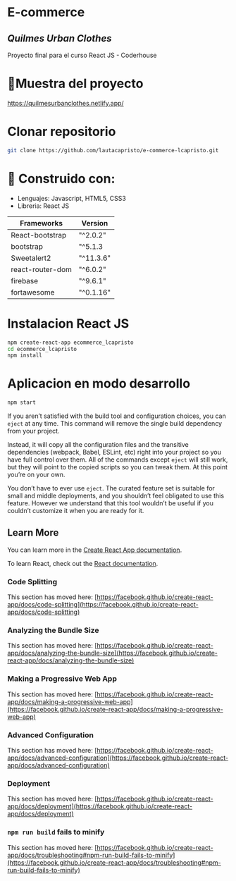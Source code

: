 # E-commerce 
## _Quilmes Urban Clothes_



Proyecto final para el curso React JS - Coderhouse 


# 📎Muestra del proyecto 
https://quilmesurbanclothes.netlify.app/

# Clonar repositorio 
```sh
git clone https://github.com/lautacapristo/e-commerce-lcapristo.git
 ```
 # 🚧  Construido con:
- Lenguajes: Javascript, HTML5, CSS3 
- Libreria: React JS 




| Frameworks | Version  |
| ------ | ------ |
| React-bootstrap |  "^2.0.2" |
| bootstrap |  "^5.1.3 |
| Sweetalert2 |    "^11.3.6" |
| react-router-dom |    "^6.0.2" |
| firebase |    "^9.6.1" |
| fortawesome |    "^0.1.16" |
# Instalacion React JS 
```sh
npm create-react-app ecommerce_lcapristo
cd ecommerce_lcapristo
npm install
 ```
 # Aplicacion en modo desarrollo
```sh
npm start
 ```


If you aren’t satisfied with the build tool and configuration choices, you can `eject` at any time. This command will remove the single build dependency from your project.

Instead, it will copy all the configuration files and the transitive dependencies (webpack, Babel, ESLint, etc) right into your project so you have full control over them. All of the commands except `eject` will still work, but they will point to the copied scripts so you can tweak them. At this point you’re on your own.

You don’t have to ever use `eject`. The curated feature set is suitable for small and middle deployments, and you shouldn’t feel obligated to use this feature. However we understand that this tool wouldn’t be useful if you couldn’t customize it when you are ready for it.

## Learn More

You can learn more in the [Create React App documentation](https://facebook.github.io/create-react-app/docs/getting-started).

To learn React, check out the [React documentation](https://reactjs.org/).

### Code Splitting

This section has moved here: [https://facebook.github.io/create-react-app/docs/code-splitting](https://facebook.github.io/create-react-app/docs/code-splitting)

### Analyzing the Bundle Size

This section has moved here: [https://facebook.github.io/create-react-app/docs/analyzing-the-bundle-size](https://facebook.github.io/create-react-app/docs/analyzing-the-bundle-size)

### Making a Progressive Web App

This section has moved here: [https://facebook.github.io/create-react-app/docs/making-a-progressive-web-app](https://facebook.github.io/create-react-app/docs/making-a-progressive-web-app)

### Advanced Configuration

This section has moved here: [https://facebook.github.io/create-react-app/docs/advanced-configuration](https://facebook.github.io/create-react-app/docs/advanced-configuration)

### Deployment

This section has moved here: [https://facebook.github.io/create-react-app/docs/deployment](https://facebook.github.io/create-react-app/docs/deployment)

### `npm run build` fails to minify

This section has moved here: [https://facebook.github.io/create-react-app/docs/troubleshooting#npm-run-build-fails-to-minify](https://facebook.github.io/create-react-app/docs/troubleshooting#npm-run-build-fails-to-minify)

